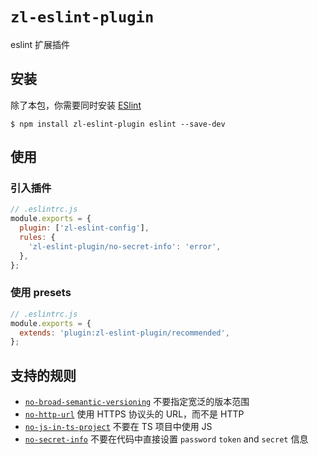 # `zl-eslint-plugin`

eslint 扩展插件

## 安装

除了本包，你需要同时安装 [ESlint](https://eslint.org/)

```shell
$ npm install zl-eslint-plugin eslint --save-dev
```

## 使用

### 引入插件

```js
// .eslintrc.js
module.exports = {
  plugin: ['zl-eslint-config'],
  rules: {
    'zl-eslint-plugin/no-secret-info': 'error',
  },
};
```

### 使用 presets

```js
// .eslintrc.js
module.exports = {
  extends: 'plugin:zl-eslint-plugin/recommended',
};
```

## 支持的规则

- [`no-broad-semantic-versioning`](https://github.com/zhengzl-brave/zl-lint-code) 不要指定宽泛的版本范围
- [`no-http-url`](https://github.com/zhengzl-brave/zl-lint-code) 使用 HTTPS 协议头的 URL，而不是 HTTP
- [`no-js-in-ts-project`](https://github.com/zhengzl-brave/zl-lint-code) 不要在 TS 项目中使用 JS
- [`no-secret-info`](https://github.com/zhengzl-brave/zl-lint-code) 不要在代码中直接设置 `password` `token` and `secret` 信息
